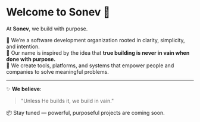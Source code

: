 # Welcome to Sonev 👋

At **Sonev**, we build with purpose.

🔹 We’re a software development organization rooted in clarity, simplicity, and intention.  
🔹 Our name is inspired by the idea that **true building is never in vain when done with purpose.**  
🔹 We create tools, platforms, and systems that empower people and companies to solve meaningful problems.

---

✨ **We believe**:  
> "Unless He builds it, we build in vain."

📦 Stay tuned — powerful, purposeful projects are coming soon.
